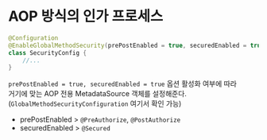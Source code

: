 # AOP 방식의 인가 프로세스

```kotlin
@Configuration
@EnableGlobalMethodSecurity(prePostEnabled = true, securedEnabled = true)
class SecurityConfig {
    //...
}
```
`prePostEnabled = true, securedEnabled = true` 옵션 활성화 여부에 따라  
거기에 맞는 AOP 전용 MetadataSource 객체를 설정해준다.  
(`GlobalMethodSecurityConfiguration` 여기서 확인 가능)

- prePostEnabled > `@PreAuthorize`, `@PostAuthorize`
- securedEnabled > `@Secured`